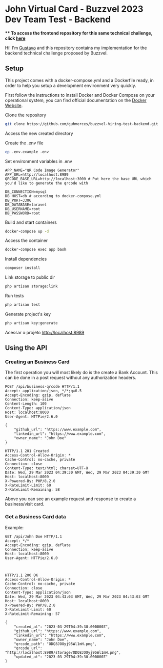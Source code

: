 
# John Virtual Card - Buzzvel 2023 Dev Team Test - Backend

<b>** To access the frontend repository for this same technical challenge, click [here](https://github.com/guhmerces/buzzvel-hiring-test-frontend)</b>

Hi! I'm [Gustavo](https://github.com/guhmerces) and this repository contains my implementation for the backend technical challenge proposed by Buzzvel.

## Setup

This project comes with a docker-compose.yml and a Dockerfile ready, in order to help you setup a development environment very quickly.

First follow the instructions to install Docker and Docker Compose on your operational system, you can find official documentation on the [Docker Website](https://docs.docker.com).


Clone the repository
```sh
git clone https://github.com/guhmerces/buzzvel-hiring-test-backend.git
```

Access the new created directory


Create the .env file
```sh
cp .env.example .env
```


Set environment variables in .env
```dosini
APP_NAME="QR Code Image Generator"
APP_URL=http://localhost:8989
QRCODE_BASE_URL=http://localhost:3000 # Put here the base URL which you'd like to generate the qrcode with

DB_CONNECTION=mysql
DB_HOST=db # according to docker-compose.yml
DB_PORT=3306
DB_DATABASE=laravel
DB_USERNAME=root
DB_PASSWORD=root
```


Build and start containers
```sh
docker-compose up -d
```

Access the container
```sh
docker-compose exec app bash
```

Install dependencies
```sh
composer install
```

Link storage to public dir
```sh
php artisan storage:link
```

Run tests
```sh
php artisan test
```

Generate project's key
```sh
php artisan key:generate
```


Acessar o projeto
[http://localhost:8989](http://localhost:8989)

## Using the API

### Creating an Business Card

The first operation you will most likely do is the create a Bank Account. This can be done in a post request without any authorization headers.

```
POST /api/business-qrcode HTTP/1.1
Accept: application/json, */*;q=0.5
Accept-Encoding: gzip, deflate
Connection: keep-alive
Content-Length: 109
Content-Type: application/json
Host: localhost:8000
User-Agent: HTTPie/2.6.0

{
    "github_url": "https://www.example.com",
    "linkedin_url": "https://www.example.com",
    "owner_name": "John Doe"
}

HTTP/1.1 201 Created
Access-Control-Allow-Origin: *
Cache-Control: no-cache, private
Connection: close
Content-Type: text/html; charset=UTF-8
Date: Wed, 29 Mar 2023 04:39:30 GMT, Wed, 29 Mar 2023 04:39:30 GMT
Host: localhost:8000
X-Powered-By: PHP/8.2.0
X-RateLimit-Limit: 60
X-RateLimit-Remaining: 58

```
Above you can see an example request and response to create a business/visit card.

### Get a Business Card data

Example:

```
GET /api/John Doe HTTP/1.1
Accept: */*
Accept-Encoding: gzip, deflate
Connection: keep-alive
Host: localhost:8000
User-Agent: HTTPie/2.6.0



HTTP/1.1 200 OK
Access-Control-Allow-Origin: *
Cache-Control: no-cache, private
Connection: close
Content-Type: application/json
Date: Wed, 29 Mar 2023 04:43:03 GMT, Wed, 29 Mar 2023 04:43:03 GMT
Host: localhost:8000
X-Powered-By: PHP/8.2.0
X-RateLimit-Limit: 60
X-RateLimit-Remaining: 57

{
    "created_at": "2023-03-29T04:39:30.000000Z",
    "github_url": "https://www.example.com",
    "linkedin_url": "https://www.example.com",
    "owner_name": "John Doe",
    "qrcode_path": "ODQ8JOOyj95Wl1mH.png",
    "qrcode_url": "http://localhost:8989/storage/ODQ8JOOyj95Wl1mH.png",
    "updated_at": "2023-03-29T04:39:30.000000Z"
}

```
